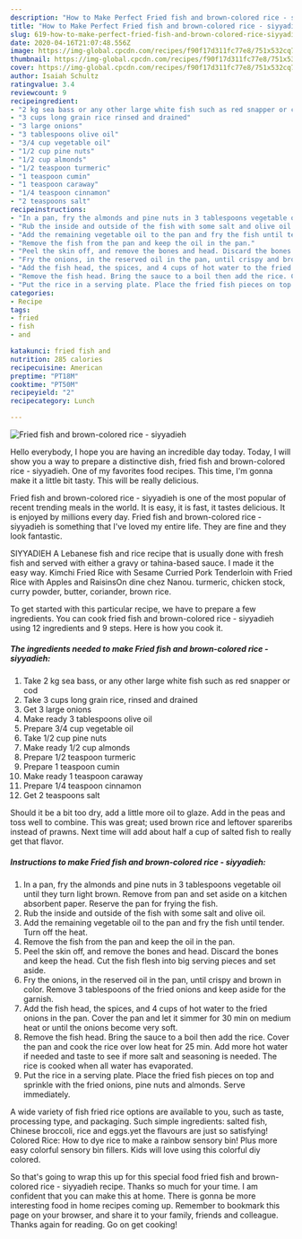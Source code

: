 ```yaml
---
description: "How to Make Perfect Fried fish and brown-colored rice - siyyadieh"
title: "How to Make Perfect Fried fish and brown-colored rice - siyyadieh"
slug: 619-how-to-make-perfect-fried-fish-and-brown-colored-rice-siyyadieh
date: 2020-04-16T21:07:48.556Z
image: https://img-global.cpcdn.com/recipes/f90f17d311fc77e8/751x532cq70/fried-fish-and-brown-colored-rice-siyyadieh-recipe-main-photo.jpg
thumbnail: https://img-global.cpcdn.com/recipes/f90f17d311fc77e8/751x532cq70/fried-fish-and-brown-colored-rice-siyyadieh-recipe-main-photo.jpg
cover: https://img-global.cpcdn.com/recipes/f90f17d311fc77e8/751x532cq70/fried-fish-and-brown-colored-rice-siyyadieh-recipe-main-photo.jpg
author: Isaiah Schultz
ratingvalue: 3.4
reviewcount: 9
recipeingredient:
- "2 kg sea bass or any other large white fish such as red snapper or cod"
- "3 cups long grain rice rinsed and drained"
- "3 large onions"
- "3 tablespoons olive oil"
- "3/4 cup vegetable oil"
- "1/2 cup pine nuts"
- "1/2 cup almonds"
- "1/2 teaspoon turmeric"
- "1 teaspoon cumin"
- "1 teaspoon caraway"
- "1/4 teaspoon cinnamon"
- "2 teaspoons salt"
recipeinstructions:
- "In a pan, fry the almonds and pine nuts in 3 tablespoons vegetable oil until they turn light brown. Remove from pan and set aside on a kitchen absorbent paper. Reserve the pan for frying the fish."
- "Rub the inside and outside of the fish with some salt and olive oil."
- "Add the remaining vegetable oil to the pan and fry the fish until tender. Turn off the heat."
- "Remove the fish from the pan and keep the oil in the pan."
- "Peel the skin off, and remove the bones and head. Discard the bones and keep the head. Cut the fish flesh into big serving pieces and set aside."
- "Fry the onions, in the reserved oil in the pan, until crispy and brown in color. Remove 3 tablespoons of the fried onions and keep aside for the garnish."
- "Add the fish head, the spices, and 4 cups of hot water to the fried onions in the pan. Cover the pan and let it simmer for 30 min on medium heat or until the onions become very soft."
- "Remove the fish head. Bring the sauce to a boil then add the rice. Cover the pan and cook the rice over low heat for 25 min. Add more hot water if needed and taste to see if more salt and seasoning is needed. The rice is cooked when all water has evaporated."
- "Put the rice in a serving plate. Place the fried fish pieces on top and sprinkle with the fried onions, pine nuts and almonds. Serve immediately."
categories:
- Recipe
tags:
- fried
- fish
- and

katakunci: fried fish and 
nutrition: 285 calories
recipecuisine: American
preptime: "PT18M"
cooktime: "PT50M"
recipeyield: "2"
recipecategory: Lunch

---
```



![Fried fish and brown-colored rice - siyyadieh](https://img-global.cpcdn.com/recipes/f90f17d311fc77e8/751x532cq70/fried-fish-and-brown-colored-rice-siyyadieh-recipe-main-photo.jpg)

Hello everybody, I hope you are having an incredible day today. Today, I will show you a way to prepare a distinctive dish, fried fish and brown-colored rice - siyyadieh. One of my favorites food recipes. This time, I'm gonna make it a little bit tasty. This will be really delicious.

Fried fish and brown-colored rice - siyyadieh is one of the most popular of recent trending meals in the world. It is easy, it is fast, it tastes delicious. It is enjoyed by millions every day. Fried fish and brown-colored rice - siyyadieh is something that I've loved my entire life. They are fine and they look fantastic.

SIYYADIEH A Lebanese fish and rice recipe that is usually done with fresh fish and served with either a gravy or tahina-based sauce. I made it the easy way. Kimchi Fried Rice with Sesame Curried Pork Tenderloin with Fried Rice with Apples and RaisinsOn dine chez Nanou. turmeric, chicken stock, curry powder, butter, coriander, brown rice.


To get started with this particular recipe, we have to prepare a few ingredients. You can cook fried fish and brown-colored rice - siyyadieh using 12 ingredients and 9 steps. Here is how you cook it.

<!--inarticleads1-->

##### The ingredients needed to make Fried fish and brown-colored rice - siyyadieh:

1. Take 2 kg sea bass, or any other large white fish such as red snapper or cod
1. Take 3 cups long grain rice, rinsed and drained
1. Get 3 large onions
1. Make ready 3 tablespoons olive oil
1. Prepare 3/4 cup vegetable oil
1. Take 1/2 cup pine nuts
1. Make ready 1/2 cup almonds
1. Prepare 1/2 teaspoon turmeric
1. Prepare 1 teaspoon cumin
1. Make ready 1 teaspoon caraway
1. Prepare 1/4 teaspoon cinnamon
1. Get 2 teaspoons salt


Should it be a bit too dry, add a little more oil to glaze. Add in the peas and toss well to combine. This was great; used brown rice and leftover spareribs instead of prawns. Next time will add about half a cup of salted fish to really get that flavor. 

<!--inarticleads2-->

##### Instructions to make Fried fish and brown-colored rice - siyyadieh:

1. In a pan, fry the almonds and pine nuts in 3 tablespoons vegetable oil until they turn light brown. Remove from pan and set aside on a kitchen absorbent paper. Reserve the pan for frying the fish.
1. Rub the inside and outside of the fish with some salt and olive oil.
1. Add the remaining vegetable oil to the pan and fry the fish until tender. Turn off the heat.
1. Remove the fish from the pan and keep the oil in the pan.
1. Peel the skin off, and remove the bones and head. Discard the bones and keep the head. Cut the fish flesh into big serving pieces and set aside.
1. Fry the onions, in the reserved oil in the pan, until crispy and brown in color. Remove 3 tablespoons of the fried onions and keep aside for the garnish.
1. Add the fish head, the spices, and 4 cups of hot water to the fried onions in the pan. Cover the pan and let it simmer for 30 min on medium heat or until the onions become very soft.
1. Remove the fish head. Bring the sauce to a boil then add the rice. Cover the pan and cook the rice over low heat for 25 min. Add more hot water if needed and taste to see if more salt and seasoning is needed. The rice is cooked when all water has evaporated.
1. Put the rice in a serving plate. Place the fried fish pieces on top and sprinkle with the fried onions, pine nuts and almonds. Serve immediately.


A wide variety of fish fried rice options are available to you, such as taste, processing type, and packaging. Such simple ingredients: salted fish, Chinese broccoli, rice and eggs.yet the flavours are just so satisfying! Colored Rice: How to dye rice to make a rainbow sensory bin! Plus more easy colorful sensory bin fillers. Kids will love using this colorful diy colored. 

So that's going to wrap this up for this special food fried fish and brown-colored rice - siyyadieh recipe. Thanks so much for your time. I am confident that you can make this at home. There is gonna be more interesting food in home recipes coming up. Remember to bookmark this page on your browser, and share it to your family, friends and colleague. Thanks again for reading. Go on get cooking!
